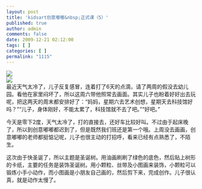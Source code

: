 ```yaml
---
layout: post
title: 'kidsart创意嘟嘟&nbsp;正式课（5）'
published: true
author: admin
comments: false
date: 2009-12-21 02:12:00
tags: [ ]
categories: [ ]
permalink: "1115"
---
```

![][1]  
![][2]  
最近天气太冷了，儿子反复感冒，连着打了6天的点滴，请了两周的假没去幼儿园。看他在家里闷坏了，所以这周六带他照常去画面。其实儿子也盼着好好出去玩呢，把这两天的周末都安排好了：“妈妈，星期六去艺术创想，星期天去科技馆好吗？”“儿子，身体刚好，不能太累了，科技馆就不去了吧。”“好吧。”


  


今天是零下2度，天气太冷了，打的直接去，还好车比较好叫。不过由于起床晚了，所以到创意嘟嘟都迟到了，但是既然我们班还是第一个哦。上周没去画画，创意嘟嘟的老师都挺惦记呢，儿子也很主动的打招呼，看来已经有点熟悉了，不陌生。


  


这次由于快圣诞了，所以主题是圣诞树。用油画刷刷了绿色的底色，然后贴上树形的卡纸，主要的任务是装饰圣诞树。用小颗粒、丝带及小图画来装饰，小颗粒可以锻炼小手小动作，而小图画是小朋友自己画的，然后剪下来，完成创作。儿子很认真，就是动作太慢了。

 [1]: http://xujianian.com/jx/blog/UploadFiles/2010-1/14266906.jpg
 [2]: http://xujianian.com/jx/blog/UploadFiles/2010-1/14231200.jpg